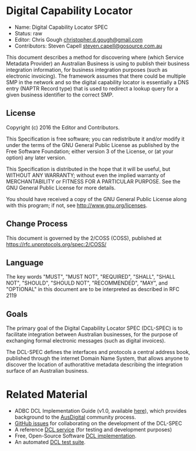 # Digital Capability Locator


 * Name: Digital Capability Locator SPEC
 * Status: raw
 * Editor: Chris Gough christopher.d.gough@gmail.com
 * Contributors: Steven Capell steven.capell@gosource.com.au

This document describes a method for discovering where (which Service Metadata Provider) an Australian Business is using to publish their business integration information, for business integration purposes (such as electronic invoicing).
The framework assumes that there could be multiple SMP in the network and so the digital capability locator is essentially a DNS entry (NAPTR Record type) that is used to redirect a lookup query for a given business identifier to the correct SMP.


## License

Copyright (c) 2016 the Editor and Contributors.

This Specification is free software; you can redistribute it and/or modify it under the terms of the GNU General Public License as published by the Free Software Foundation; either version 3 of the License, or (at your option) any later version.

This Specification is distributed in the hope that it will be useful, but WITHOUT ANY WARRANTY; without even the implied warranty of MERCHANTABILITY or FITNESS FOR A PARTICULAR PURPOSE. See the GNU General Public License for more details.

You should have received a copy of the GNU General Public License along with this program; if not, see http://www.gnu.org/licenses.


## Change Process

This document is governed by the 2/COSS (COSS), published at https://rfc.unprotocols.org/spec:2/COSS/


## Language

The key words "MUST", "MUST NOT", "REQUIRED", "SHALL", "SHALL NOT", "SHOULD", "SHOULD NOT", "RECOMMENDED", "MAY", and "OPTIONAL" in this document are to be interpreted as described in RFC 2119


## Goals

The primary goal of the Digital Capability Locator SPEC (DCL-SPEC) is to facilitate integration between Australian businesses, for the purpose of exchanging formal electronic messages (such as digital invoices).

The DCL-SPEC defines the interfaces and protocols a central address book, published through the internet Domain Name System, that allows anyone to discover the location of authoratitive metadata describing the integration surface of an Australian business.


# Related Material

 * ADBC DCL Implementation Guide (v1.0, available [here](https://github.com/ausdigital/adbc/)), which provides background to the [AusDigital](http://ausdigital.org) community process.
 * [GitHub issues](https://github.com/ausdigital/capability-locator/issues/) for collaborating on the development of the DCL-SPEC
 * A reference [DCL service](https://dcl.testpoint.io/) (for testing and development purposes)
 * Free, Open-Source Software [DCL implementation](https://github.com/test-point/dcl.testpoint.io/).
 * An automated [DCL test suite](https://github.com/test-point/test-capability-locator/).